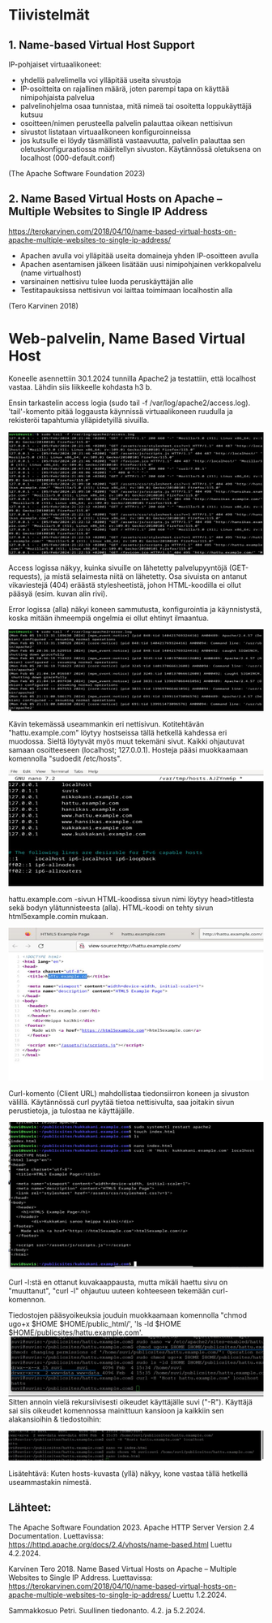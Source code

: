 # Tiivistelmät

## 1. Name-based Virtual Host Support 

IP-pohjaiset virtuaalikoneet:
- yhdellä palvelimella voi ylläpitää useita sivustoja
- IP-osoitteita on rajallinen määrä, joten parempi tapa on käyttää nimipohjaista palvelua
- palvelinohjelma osaa tunnistaa, mitä nimeä tai osoitetta loppukäyttäjä kutsuu
- osoitteen/nimen perusteella palvelin palauttaa oikean nettisivun 
- sivustot listataan virtuaalikoneen konfiguroinneissa
- jos kutsulle ei löydy täsmällistä vastaavuutta, palvelin palauttaa sen oletuskonfiguraatiossa määritellyn sivuston. Käytännössä oletuksena on localhost (000-default.conf)

(The Apache Software Foundation 2023)


## 2. Name Based Virtual Hosts on Apache – Multiple Websites to Single IP Address
https://terokarvinen.com/2018/04/10/name-based-virtual-hosts-on-apache-multiple-websites-to-single-ip-address/

- Apachen avulla voi ylläpitää useita domaineja yhden IP-osoitteen avulla
- Apachen asentamisen jälkeen lisätään uusi nimipohjainen verkkopalvelu (name virtualhost)
- varsinainen nettisivu tulee luoda peruskäyttäjän alle
- Testitapauksissa nettisivun voi laittaa toimimaan localhostin alla

(Tero Karvinen 2018)

# Web-palvelin, Name Based Virtual Host

Koneelle asennettiin 30.1.2024 tunnilla Apache2 ja testattiin, että localhost vastaa. Lähdin siis liikkeelle kohdasta h3 b. 

Ensin tarkastelin access logia (sudo tail -f /var/log/apache2/access.log). 'tail'-komento pitää loggausta käynnissä virtuaalikoneen ruudulla ja rekisteröi tapahtumia ylläpidetyillä sivuilla.

![access_log](https://raw.githubusercontent.com/makumyyra/Linux-servers/main/md_images/accesslog.JPG)

Access logissa näkyy, kuinka sivuille on lähetetty palvelupyyntöjä (GET-requests), ja mistä selaimesta niitä on lähetetty. Osa sivuista on antanut vikaviestejä (404) eräästä stylesheetistä, johon HTML-koodilla ei ollut pääsyä (esim. kuvan alin rivi).

Error logissa (alla) näkyi koneen sammutusta, konfigurointia ja käynnistystä, koska mitään ihmeempiä ongelmia ei ollut ehtinyt ilmaantua. 

![error_log](https://raw.githubusercontent.com/makumyyra/Linux-servers/main/md_images/errorlog.JPG)

Kävin tekemässä useammankin eri nettisivun. Kotitehtävän "hattu.example.com" löytyy hostseissa tällä hetkellä kahdessa eri muodossa. Sieltä löytyvät myös muut tekemäni sivut. Kaikki ohjautuvat samaan osoitteeseen (localhost; 127.0.0.1). Hosteja pääsi muokkaamaan komennolla "sudoedit /etc/hosts".

![hosts](https://raw.githubusercontent.com/makumyyra/Linux-servers/main/md_images/hosts.JPG)

hattu.example.com -sivun HTML-koodissa sivun nimi löytyy head>titlesta sekä bodyn ylätunnisteesta (alla). HTML-koodi on tehty sivun html5example.comin mukaan.

![hattu_pagesource](https://raw.githubusercontent.com/makumyyra/Linux-servers/main/md_images/hattu_pagesource.JPG)

Curl-komento (Client URL) mahdollistaa tiedonsiirron koneen ja sivuston välillä. Käytännössä curl pyytää tietoa nettisivulta, saa joitakin sivun perustietoja, ja tulostaa ne käyttäjälle.

![curl](https://raw.githubusercontent.com/makumyyra/Linux-servers/main/md_images/curl.JPG)

Curl -l:stä en ottanut kuvakaappausta, mutta mikäli haettu sivu on "muuttanut", "curl -l" ohjautuu uuteen kohteeseen tekemään curl-komennon. 

Tiedostojen pääsyoikeuksia jouduin muokkaamaan komennolla "chmod ugo+x $HOME $HOME/public_html/', 'ls -ld $HOME $HOME/publicsites/hattu.example.com'.
![paasyoikeudet](https://raw.githubusercontent.com/makumyyra/Linux-servers/main/md_images/oikeudet.jpg)
Sitten annoin vielä rekursiivisesti oikeudet käyttäjälle suvi ("-R"). Käyttäjä sai siis oikeudet komennossa mainittuun kansioon ja kaikkiin sen alakansioihin & tiedostoihin:

![paasyoikeudet](https://raw.githubusercontent.com/makumyyra/Linux-servers/main/md_images/suvi_suvi.jpg)

Lisätehtävä: Kuten hosts-kuvasta (yllä) näkyy, kone vastaa tällä hetkellä useammastakin nimestä.




## Lähteet:

The Apache Software Foundation 2023. Apache HTTP Server Version 2.4 Documentation. Luettavissa:   https://httpd.apache.org/docs/2.4/vhosts/name-based.html Luettu 4.2.2024.

Karvinen Tero 2018. Name Based Virtual Hosts on Apache – Multiple Websites to Single IP Address. Luettavissa:
https://terokarvinen.com/2018/04/10/name-based-virtual-hosts-on-apache-multiple-websites-to-single-ip-address/ Luettu 1.2.2024.

Sammakkosuo Petri. Suullinen tiedonanto. 4.2. ja 5.2.2024.




















